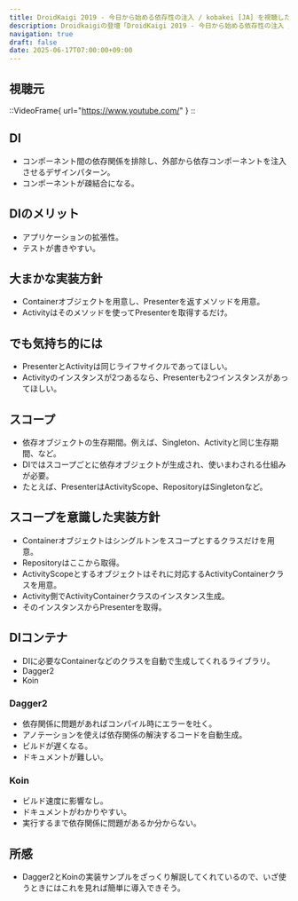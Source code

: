 ```yaml
---
title: DroidKaigi 2019 - 今日から始める依存性の注入 / kobakei [JA] を視聴した
description: Droidkaigiの登壇「DroidKaigi 2019 - 今日から始める依存性の注入 / kobakei [JA]」の視聴備忘録です。
navigation: true
draft: false
date: 2025-06-17T07:00:00+09:00
---
```


## 視聴元

::VideoFrame{ url="https://www.youtube.com/" }
::

## DI
- コンポーネント間の依存関係を排除し、外部から依存コンポーネントを注入させるデザインパターン。
- コンポーネントが疎結合になる。

## DIのメリット
- アプリケーションの拡張性。
- テストが書きやすい。

## 大まかな実装方針
- Containerオブジェクトを用意し、Presenterを返すメソッドを用意。
- Activityはそのメソッドを使ってPresenterを取得するだけ。
 
## でも気持ち的には
- PresenterとActivityは同じライフサイクルであってほしい。
- Activityのインスタンスが2つあるなら、Presenterも2つインスタンスがあってほしい。
 
## スコープ
- 依存オブジェクトの生存期間。例えば、Singleton、Activityと同じ生存期間、など。
- DIではスコープごとに依存オブジェクトが生成され、使いまわされる仕組みが必要。
- たとえば、PresenterはActivityScope、RepositoryはSingletonなど。
 
## スコープを意識した実装方針
- Containerオブジェクトはシングルトンをスコープとするクラスだけを用意。
- Repositoryはここから取得。
- ActivityScopeとするオブジェクトはそれに対応するActivityContainerクラスを用意。
- Activity側でActivityContainerクラスのインスタンス生成。
- そのインスタンスからPresenterを取得。
 
## DIコンテナ
- DIに必要なContainerなどのクラスを自動で生成してくれるライブラリ。
- Dagger2
- Koin
 
### Dagger2
- 依存関係に問題があればコンパイル時にエラーを吐く。
- アノテーションを使えば依存関係の解決するコードを自動生成。
- ビルドが遅くなる。
- ドキュメントが難しい。
 
### Koin
- ビルド速度に影響なし。
- ドキュメントがわかりやすい。
- 実行するまで依存関係に問題があるか分からない。

## 所感
- Dagger2とKoinの実装サンプルをざっくり解説してくれているので、いざ使うときにはこれを見れば簡単に導入できそう。 